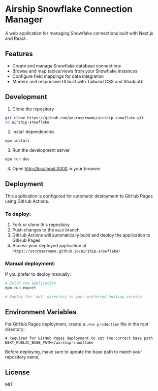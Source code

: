 # Airship Snowflake Connection Manager

A web application for managing Snowflake connections built with Next.js and React.

## Features

- Create and manage Snowflake database connections
- Browse and map tables/views from your Snowflake instances
- Configure field mappings for data integration
- Modern and responsive UI built with Tailwind CSS and ShadcnUI

## Development

1. Clone the repository
```bash
git clone https://github.com/yourusername/airship-snowflake.git
cd airship-snowflake
```

2. Install dependencies
```bash
npm install
```

3. Run the development server
```bash
npm run dev
```

4. Open [http://localhost:3000](http://localhost:3000) in your browser

## Deployment

This application is configured for automatic deployment to GitHub Pages using GitHub Actions.

### To deploy:

1. Fork or clone this repository
2. Push changes to the `main` branch
3. GitHub Actions will automatically build and deploy the application to GitHub Pages
4. Access your deployed application at `https://yourusername.github.io/airship-snowflake/`

### Manual deployment:

If you prefer to deploy manually:

```bash
# Build the application
npm run export

# Deploy the 'out' directory to your preferred hosting service
```

## Environment Variables

For GitHub Pages deployment, create a `.env.production` file in the root directory:

```
# Required for GitHub Pages deployment to set the correct base path
NEXT_PUBLIC_BASE_PATH=/airship-snowflake
```

Before deploying, make sure to update the base path to match your repository name.

## License

MIT 